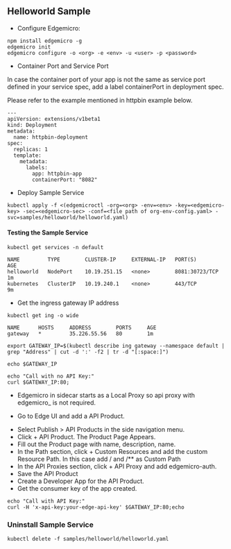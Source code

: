 
## Helloworld Sample

- Configure Edgemicro:
```
npm install edgemicro -g
edgemicro init
edgemicro configure -o <org> -e <env> -u <user> -p <password>
```
- Container Port and Service Port

In case the container port of your app is not the same as service port defined in your service spec, add a label containerPort in deployment spec. 

Please refer to the example mentioned in httpbin example  below.
```
---
apiVersion: extensions/v1beta1
kind: Deployment
metadata:
  name: httpbin-deployment
spec:
  replicas: 1
  template:
    metadata:
      labels:
        app: httpbin-app
        containerPort: "8082"

```

- Deploy Sample Service
```
kubectl apply -f <(edgemicroctl -org=<org> -env=<env> -key=<edgemicro-key> -sec=<edgemicro-sec> -conf=<file path of org-env-config.yaml> -svc=samples/helloworld/helloworld.yaml)
```

#### Testing the Sample Service

```
kubectl get services -n default
```

```
NAME         TYPE        CLUSTER-IP     EXTERNAL-IP   PORT(S)          AGE
helloworld   NodePort    10.19.251.15   <none>        8081:30723/TCP   1m
kubernetes   ClusterIP   10.19.240.1    <none>        443/TCP          9m
```

- Get the ingress gateway IP address

```
kubectl get ing -o wide
```
```
NAME      HOSTS     ADDRESS        PORTS     AGE
gateway   *         35.226.55.56   80        1m
```

```
export GATEWAY_IP=$(kubectl describe ing gateway --namespace default | grep "Address" | cut -d ':' -f2 | tr -d "[:space:]")

echo $GATEWAY_IP

echo "Call with no API Key:"
curl $GATEWAY_IP:80;
```

* Edgemicro in sidecar starts as a Local Proxy so api proxy with edgemicro_ is not required. 

* Go to Edge UI and add a API Product.

- Select Publish > API Products in the side navigation menu.
- Click + API Product. The Product Page Appears.
- Fill out the Product page with name, description, name.
- In the Path section, click + Custom Resources and add the custom Resource Path. In this case add / and /** as Custom Path
- In the API Proxies section, click  + API Proxy and add edgemicro-auth. 
- Save the API Product
- Create a Developer App for the API Product.
- Get the consumer key of the app created.

```
echo "Call with API Key:"
curl -H 'x-api-key:your-edge-api-key' $GATEWAY_IP:80;echo
```

### Uninstall Sample Service

```
kubectl delete -f samples/helloworld/helloworld.yaml
```


